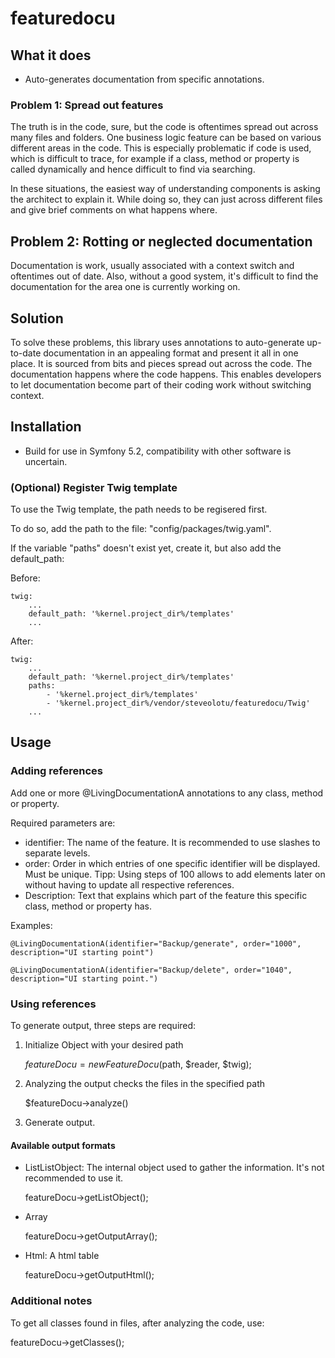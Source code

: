 # featuredocu

## What it does

- Auto-generates documentation from specific annotations.

### Problem 1: Spread out features

The truth is in the code, sure, but the code is oftentimes spread out across many files and folders. One business logic feature can be based on various different areas in the code. This is especially problematic if code is used, which is difficult to trace, for example if a class, method or property is called dynamically and hence difficult to find via searching.

In these situations, the easiest way of understanding components is asking the architect to explain it. While doing so, they can just across different files and give brief comments on what happens where.

## Problem 2: Rotting or neglected documentation

Documentation is work, usually associated with a context switch and oftentimes out of date. Also, without a good system, it's difficult to find the documentation for the area one is currently working on.

## Solution

To solve these problems, this library uses annotations to auto-generate up-to-date documentation in an appealing format and present it all in one place. It is sourced from bits and pieces spread out across the code. The documentation happens where the code happens. This enables developers to let documentation become part of their coding work without switching context.

## Installation

- Build for use in Symfony 5.2, compatibility with other software is uncertain.

### (Optional) Register Twig template

To use the Twig template, the path needs to be regisered first.

To do so, add the path to the file: "config/packages/twig.yaml".

If the variable "paths" doesn't exist yet, create it, but also add the default_path:

Before:

    twig:
        ...
        default_path: '%kernel.project_dir%/templates'
        ...

After:

    twig:
        ...
        default_path: '%kernel.project_dir%/templates'
        paths:
            - '%kernel.project_dir%/templates'
            - '%kernel.project_dir%/vendor/steveolotu/featuredocu/Twig'
        ...

## Usage

### Adding references

Add one or more @LivingDocumentationA annotations to any class, method or property.

Required parameters are:
- identifier: The name of the feature. It is recommended to use slashes to separate levels.
- order: Order in which entries of one specific identifier will be displayed. Must be unique.
  Tipp: Using steps of 100 allows to add elements later on without having to update all respective references.
- Description: Text that explains which part of the feature this specific class, method or property has.

Examples:

    @LivingDocumentationA(identifier="Backup/generate", order="1000", description="UI starting point")

    @LivingDocumentationA(identifier="Backup/delete", order="1040", description="UI starting point.")

### Using references

To generate output, three steps are required:

1. Initialize Object with your desired path
    
    $featureDocu = new FeatureDocu($path, $reader, $twig);

2. Analyzing the output checks the files in the specified path

    $featureDocu->analyze()

3. Generate output.

#### Available output formats

- ListListObject: The internal object used to gather the information. It's not recommended to use it.

    featureDocu->getListObject();

- Array

    featureDocu->getOutputArray();

- Html: A html table

    featureDocu->getOutputHtml();

### Additional notes

To get all classes found in files, after analyzing the code, use:

featureDocu->getClasses();